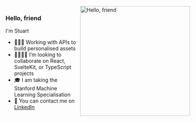 <img align="right" alt="Hello, friend" src="https://i.pinimg.com/originals/3a/11/03/3a110351d8b8078eb200145e1af3fbf0.jpg" width="300" height="auto"/>

### Hello, friend
        
I'm Stuart

- 👨🏻‍💻 Working with APIs to build personalised assets
- 👩‍💻🧑‍💻 I’m looking to collaborate on React, SvelteKit, or TypeScript projects
- 🎓 I am taking the Stanford Machine Learning Specialisation
- 📨 You can contact me on [LinkedIn](https://www.linkedin.com/in/stuart-mcnab/) 

<!--
**stuartmcnab/stuartmcnab** is a ✨ _special_ ✨ repository because its `README.md` (this file) appears on your GitHub profile.

Here are some ideas to get you started:

- 🔭 I’m currently working on ...
- 🌱 I’m currently learning ...
- 👯 I’m looking to collaborate on ...
- 🤔 I’m looking for help with ...
- 💬 Ask me about ...
- 📫 How to reach me: ...
- 😄 Pronouns: ...
- ⚡ Fun fact: ...
-->
